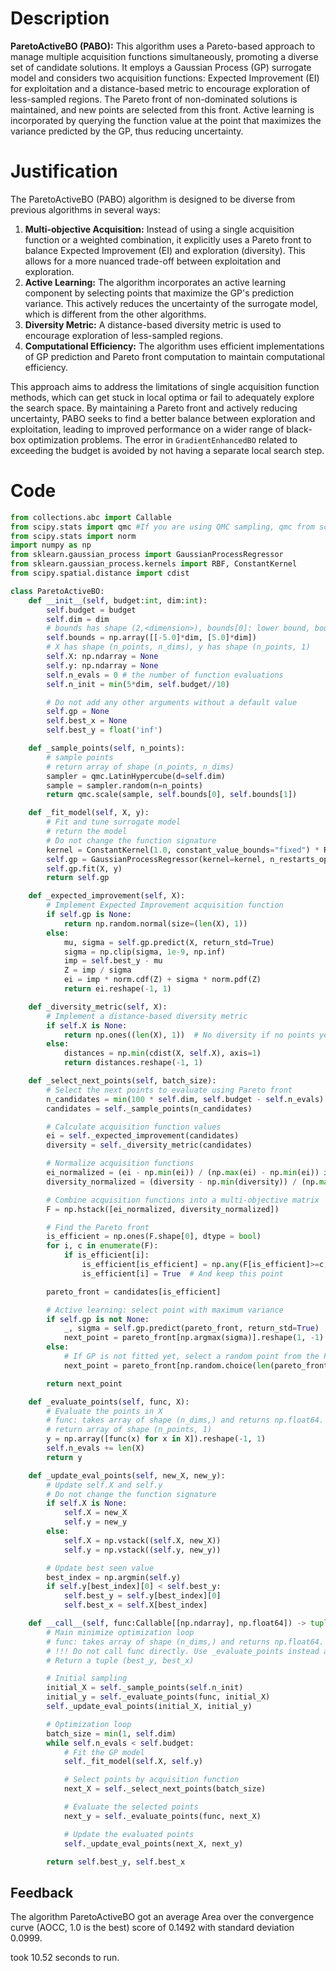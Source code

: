 # Description
**ParetoActiveBO (PABO):** This algorithm uses a Pareto-based approach to manage multiple acquisition functions simultaneously, promoting a diverse set of candidate solutions. It employs a Gaussian Process (GP) surrogate model and considers two acquisition functions: Expected Improvement (EI) for exploitation and a distance-based metric to encourage exploration of less-sampled regions. The Pareto front of non-dominated solutions is maintained, and new points are selected from this front. Active learning is incorporated by querying the function value at the point that maximizes the variance predicted by the GP, thus reducing uncertainty.

# Justification
The ParetoActiveBO (PABO) algorithm is designed to be diverse from previous algorithms in several ways:

1.  **Multi-objective Acquisition:** Instead of using a single acquisition function or a weighted combination, it explicitly uses a Pareto front to balance Expected Improvement (EI) and exploration (diversity). This allows for a more nuanced trade-off between exploitation and exploration.
2.  **Active Learning:** The algorithm incorporates an active learning component by selecting points that maximize the GP's prediction variance. This actively reduces the uncertainty of the surrogate model, which is different from the other algorithms.
3.  **Diversity Metric:** A distance-based diversity metric is used to encourage exploration of less-sampled regions.
4.  **Computational Efficiency:** The algorithm uses efficient implementations of GP prediction and Pareto front computation to maintain computational efficiency.

This approach aims to address the limitations of single acquisition function methods, which can get stuck in local optima or fail to adequately explore the search space. By maintaining a Pareto front and actively reducing uncertainty, PABO seeks to find a better balance between exploration and exploitation, leading to improved performance on a wider range of black-box optimization problems. The error in `GradientEnhancedBO` related to exceeding the budget is avoided by not having a separate local search step.

# Code
```python
from collections.abc import Callable
from scipy.stats import qmc #If you are using QMC sampling, qmc from scipy is encouraged. Remove this line if you have better alternatives.
from scipy.stats import norm
import numpy as np
from sklearn.gaussian_process import GaussianProcessRegressor
from sklearn.gaussian_process.kernels import RBF, ConstantKernel
from scipy.spatial.distance import cdist

class ParetoActiveBO:
    def __init__(self, budget:int, dim:int):
        self.budget = budget
        self.dim = dim
        # bounds has shape (2,<dimension>), bounds[0]: lower bound, bounds[1]: upper bound
        self.bounds = np.array([[-5.0]*dim, [5.0]*dim])
        # X has shape (n_points, n_dims), y has shape (n_points, 1)
        self.X: np.ndarray = None
        self.y: np.ndarray = None
        self.n_evals = 0 # the number of function evaluations
        self.n_init = min(5*dim, self.budget//10)

        # Do not add any other arguments without a default value
        self.gp = None
        self.best_x = None
        self.best_y = float('inf')

    def _sample_points(self, n_points):
        # sample points
        # return array of shape (n_points, n_dims)
        sampler = qmc.LatinHypercube(d=self.dim)
        sample = sampler.random(n=n_points)
        return qmc.scale(sample, self.bounds[0], self.bounds[1])

    def _fit_model(self, X, y):
        # Fit and tune surrogate model
        # return the model
        # Do not change the function signature
        kernel = ConstantKernel(1.0, constant_value_bounds="fixed") * RBF(length_scale=1.0, length_scale_bounds="fixed")
        self.gp = GaussianProcessRegressor(kernel=kernel, n_restarts_optimizer=0, alpha=1e-6)
        self.gp.fit(X, y)
        return self.gp

    def _expected_improvement(self, X):
        # Implement Expected Improvement acquisition function
        if self.gp is None:
            return np.random.normal(size=(len(X), 1))
        else:
            mu, sigma = self.gp.predict(X, return_std=True)
            sigma = np.clip(sigma, 1e-9, np.inf)
            imp = self.best_y - mu
            Z = imp / sigma
            ei = imp * norm.cdf(Z) + sigma * norm.pdf(Z)
            return ei.reshape(-1, 1)

    def _diversity_metric(self, X):
        # Implement a distance-based diversity metric
        if self.X is None:
            return np.ones((len(X), 1))  # No diversity if no points yet
        else:
            distances = np.min(cdist(X, self.X), axis=1)
            return distances.reshape(-1, 1)

    def _select_next_points(self, batch_size):
        # Select the next points to evaluate using Pareto front
        n_candidates = min(100 * self.dim, self.budget - self.n_evals)
        candidates = self._sample_points(n_candidates)

        # Calculate acquisition function values
        ei = self._expected_improvement(candidates)
        diversity = self._diversity_metric(candidates)

        # Normalize acquisition functions
        ei_normalized = (ei - np.min(ei)) / (np.max(ei) - np.min(ei)) if np.max(ei) != np.min(ei) else np.zeros_like(ei)
        diversity_normalized = (diversity - np.min(diversity)) / (np.max(diversity) - np.min(diversity)) if np.max(diversity) != np.min(diversity) else np.zeros_like(diversity)

        # Combine acquisition functions into a multi-objective matrix
        F = np.hstack([ei_normalized, diversity_normalized])

        # Find the Pareto front
        is_efficient = np.ones(F.shape[0], dtype = bool)
        for i, c in enumerate(F):
            if is_efficient[i]:
                is_efficient[is_efficient] = np.any(F[is_efficient]>=c, axis=1)  # Keep any point with at least one better objective
                is_efficient[i] = True  # And keep this point

        pareto_front = candidates[is_efficient]

        # Active learning: select point with maximum variance
        if self.gp is not None:
            _, sigma = self.gp.predict(pareto_front, return_std=True)
            next_point = pareto_front[np.argmax(sigma)].reshape(1, -1)
        else:
            # If GP is not fitted yet, select a random point from the Pareto front
            next_point = pareto_front[np.random.choice(len(pareto_front))].reshape(1, -1)

        return next_point

    def _evaluate_points(self, func, X):
        # Evaluate the points in X
        # func: takes array of shape (n_dims,) and returns np.float64.
        # return array of shape (n_points, 1)
        y = np.array([func(x) for x in X]).reshape(-1, 1)
        self.n_evals += len(X)
        return y

    def _update_eval_points(self, new_X, new_y):
        # Update self.X and self.y
        # Do not change the function signature
        if self.X is None:
            self.X = new_X
            self.y = new_y
        else:
            self.X = np.vstack((self.X, new_X))
            self.y = np.vstack((self.y, new_y))

        # Update best seen value
        best_index = np.argmin(self.y)
        if self.y[best_index][0] < self.best_y:
            self.best_y = self.y[best_index][0]
            self.best_x = self.X[best_index]

    def __call__(self, func:Callable[[np.ndarray], np.float64]) -> tuple[np.float64, np.array]:
        # Main minimize optimization loop
        # func: takes array of shape (n_dims,) and returns np.float64.
        # !!! Do not call func directly. Use _evaluate_points instead and be aware of the budget when calling it. !!!
        # Return a tuple (best_y, best_x)

        # Initial sampling
        initial_X = self._sample_points(self.n_init)
        initial_y = self._evaluate_points(func, initial_X)
        self._update_eval_points(initial_X, initial_y)

        # Optimization loop
        batch_size = min(1, self.dim)
        while self.n_evals < self.budget:
            # Fit the GP model
            self._fit_model(self.X, self.y)

            # Select points by acquisition function
            next_X = self._select_next_points(batch_size)

            # Evaluate the selected points
            next_y = self._evaluate_points(func, next_X)

            # Update the evaluated points
            self._update_eval_points(next_X, next_y)

        return self.best_y, self.best_x
```
## Feedback
 The algorithm ParetoActiveBO got an average Area over the convergence curve (AOCC, 1.0 is the best) score of 0.1492 with standard deviation 0.0999.

took 10.52 seconds to run.